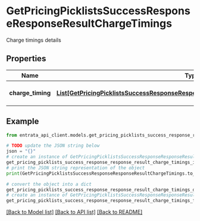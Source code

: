 # GetPricingPicklistsSuccessResponseResponseResultChargeTimings

Charge timings details

## Properties

Name | Type | Description | Notes
------------ | ------------- | ------------- | -------------
**charge_timing** | [**List[GetPricingPicklistsSuccessResponseResponseResultChargeTimingsChargeTimingInner]**](GetPricingPicklistsSuccessResponseResponseResultChargeTimingsChargeTimingInner.md) | List of charge timings | [optional] 

## Example

```python
from entrata_api_client.models.get_pricing_picklists_success_response_response_result_charge_timings import GetPricingPicklistsSuccessResponseResponseResultChargeTimings

# TODO update the JSON string below
json = "{}"
# create an instance of GetPricingPicklistsSuccessResponseResponseResultChargeTimings from a JSON string
get_pricing_picklists_success_response_response_result_charge_timings_instance = GetPricingPicklistsSuccessResponseResponseResultChargeTimings.from_json(json)
# print the JSON string representation of the object
print(GetPricingPicklistsSuccessResponseResponseResultChargeTimings.to_json())

# convert the object into a dict
get_pricing_picklists_success_response_response_result_charge_timings_dict = get_pricing_picklists_success_response_response_result_charge_timings_instance.to_dict()
# create an instance of GetPricingPicklistsSuccessResponseResponseResultChargeTimings from a dict
get_pricing_picklists_success_response_response_result_charge_timings_from_dict = GetPricingPicklistsSuccessResponseResponseResultChargeTimings.from_dict(get_pricing_picklists_success_response_response_result_charge_timings_dict)
```
[[Back to Model list]](../README.md#documentation-for-models) [[Back to API list]](../README.md#documentation-for-api-endpoints) [[Back to README]](../README.md)


